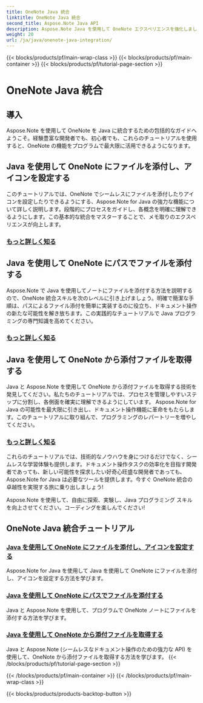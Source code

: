 ```yaml
---
title: OneNote Java 統合
linktitle: OneNote Java 統合
second_title: Aspose.Note Java API
description: Aspose.Note Java を使用して OneNote エクスペリエンスを強化しましょう。 Java を使用したプログラムによるファイルの添付、アイコンの設定、添付ファイルの取得に関するチュートリアルをご覧ください。
weight: 20
url: /ja/java/onenote-java-integration/
---
```


{{< blocks/products/pf/main-wrap-class >}}
{{< blocks/products/pf/main-container >}}
{{< blocks/products/pf/tutorial-page-section >}}

# OneNote Java 統合

## 導入

Aspose.Note を使用して OneNote を Java に統合するための包括的なガイドへようこそ。経験豊富な開発者でも、初心者でも、これらのチュートリアルを使用すると、OneNote の機能をプログラムで最大限に活用できるようになります。

## Java を使用して OneNote にファイルを添付し、アイコンを設定する
このチュートリアルでは、OneNote でシームレスにファイルを添付したりアイコンを設定したりできるようにする、Aspose.Note for Java の強力な機能について詳しく説明します。段階的にプロセスをガイドし、各概念を明確に理解できるようにします。この基本的な統合をマスターすることで、メモ取りのエクスペリエンスが向上します。

### [もっと詳しく知る](./attach-file-and-set-icon/)

## Java を使用して OneNote にパスでファイルを添付する
Aspose.Note で Java を使用してノートにファイルを添付する方法を説明するので、OneNote 統合スキルを次のレベルに引き上げましょう。明確で簡潔な手順は、パスによるファイル添付を簡単に実装するのに役立ち、ドキュメント操作の新たな可能性を解き放ちます。この実践的なチュートリアルで Java プログラミングの専門知識を高めてください。

### [もっと詳しく知る](./attach-file-by-path/)

## Java を使用して OneNote から添付ファイルを取得する
Java と Aspose.Note を使用して OneNote から添付ファイルを取得する技術を発見してください。私たちのチュートリアルでは、プロセスを管理しやすいステップに分割し、各側面を確実に理解できるようにしています。 Aspose.Note for Java の可能性を最大限に引き出し、ドキュメント操作機能に革命をもたらします。このチュートリアルに取り組んで、プログラミングのレパートリーを増やしてください。

### [もっと詳しく知る](./retrieve-attachment/)

これらのチュートリアルでは、技術的なノウハウを身につけるだけでなく、シームレスな学習体験も提供します。ドキュメント操作タスクの効率化を目指す開発者であっても、新しい可能性を探求したい好奇心旺盛な開発者であっても、Aspose.Note for Java は必要なツールを提供します。今すぐ OneNote 統合の卓越性を実現する旅に乗り出しましょう!

Aspose.Note を使用して、自由に探索、実験し、Java プログラミング スキルを向上させてください。コーディングを楽しんでください!
## OneNote Java 統合チュートリアル
### [Java を使用して OneNote にファイルを添付し、アイコンを設定する](./attach-file-and-set-icon/)
Aspose.Note for Java を使用して Java を使用して OneNote にファイルを添付し、アイコンを設定する方法を学びます。
### [Java を使用して OneNote にパスでファイルを添付する](./attach-file-by-path/)
Java と Aspose.Note を使用して、プログラムで OneNote ノートにファイルを添付する方法を学びます。
### [Java を使用して OneNote から添付ファイルを取得する](./retrieve-attachment/)
Java と Aspose.Note (シームレスなドキュメント操作のための強力な API) を使用して、OneNote から添付ファイルを取得する方法を学びます。
{{< /blocks/products/pf/tutorial-page-section >}}

{{< /blocks/products/pf/main-container >}}
{{< /blocks/products/pf/main-wrap-class >}}

{{< blocks/products/products-backtop-button >}}

